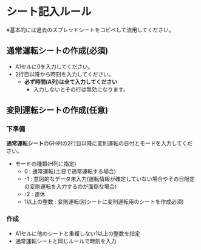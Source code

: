 # シート記入ルール
※基本的には過去のスプレッドシートをコピペして流用してください。

## 通常運転シートの作成(必須)
+ A1セルに0を入力してください。
+ 2行目以降から時刻を入力してください。
    + **必ず時間(A列)は全て入力してください**
        + 入力しないとその行は無効になります。

## 変則運転シートの作成(任意)
### 下準備
**通常運転シート**のGH列の2行目以降に変則運転の日付とモードを入力してください。
+ モードの種類(H列に指定)
    + 0 : 通常運転(土日で通常運転する場合)
    + -1 : 意図的なデータ未入力(運転情報が確定していない場合やその日限定の変則運転を入力するのが面倒な場合)
    + -2 : 運休
    + 1以上の整数 : 変則運転(別シートに変則運転用のシートを作成必須)

### 作成
+ A1セルに他のシートと重複しない1以上の整数を指定
+ 通常運転シートと同じルールで時刻を入力
